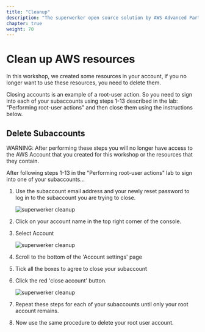 ```yaml
---
title: "Cleanup"
description: "The superwerker open source solution by AWS Advanced Partners kreuzwerker and superluminar automates the setup of an AWS Cloud environment with prescriptive best practices. It enables startups and SMBs to focus on their core business - by saving setup and maintenance time and money."
chapter: true
weight: 70
---
```


# Clean up AWS resources

In this workshop, we created some resources in your account, if you no longer want to use these resources, you need to delete them.

Closing accounts is an example of a root-user action. So you need to sign into each of your subaccounts using steps 1-13 described in the lab: "Performing root-user actions" and then close them using the instructions below.

## Delete Subaccounts

WARNING: After performing these steps you will no longer have access to the AWS Account that you created for this workshop or the resources that they contain.

After following steps 1-13 in the "Performing root-user actions" lab to sign into one of your subaccounts...

1.  Use the subaccount email address and your newly reset password to log in to the subaccount you are trying to close.

    ![superwerker cleanup](/screenshots/cleanup/cleanup-login-to-subaccount.png)

1.  Click on your account name in the top right corner of the console.
1.  Select Account

    ![superwerker cleanup](/screenshots/cleanup/cleanup-go-to-account-settings.png)

1.  Scroll to the bottom of the 'Account settings' page
1.  Tick all the boxes to agree to close your subaccount
1.  Click the red 'close account' button.

    ![superwerker cleanup](/screenshots/cleanup/cleanup-close-account-button.png)

1.  Repeat these steps for each of your subaccounts until only your root account remains.
1.  Now use the same procedure to delete your root user account.
